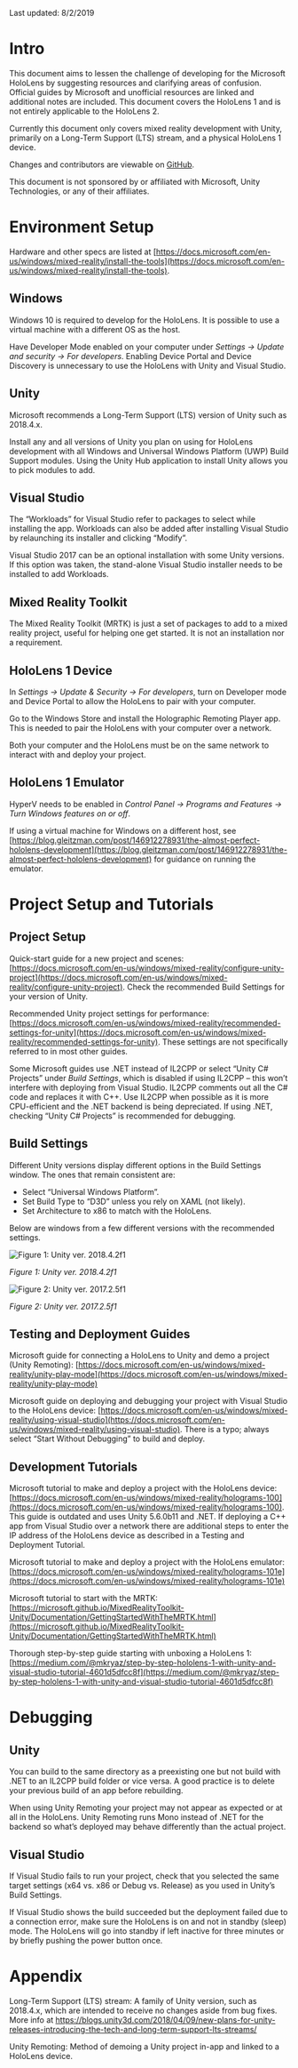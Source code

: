 Last updated: 8/2/2019

# Intro
This document aims to lessen the challenge of developing for the Microsoft HoloLens by suggesting resources and clarifying areas of confusion. Official guides by Microsoft and unofficial resources are linked and additional notes are included. This document covers the HoloLens 1 and is not entirely applicable to the HoloLens 2.

Currently this document only covers mixed reality development with Unity, primarily on a Long-Term Support (LTS) stream, and a physical HoloLens 1 device.

Changes and contributors are viewable on [GitHub](https://github.com/Ellime/DevelopmentHoloLens1).

This document is not sponsored by or affiliated with Microsoft, Unity Technologies, or any of their affiliates.


# Environment Setup
Hardware and other specs are listed at [https://docs.microsoft.com/en-us/windows/mixed-reality/install-the-tools](https://docs.microsoft.com/en-us/windows/mixed-reality/install-the-tools).

## Windows
Windows 10 is required to develop for the HoloLens. It is possible to use a virtual machine with a different OS as the host.

Have Developer Mode enabled on your computer under _Settings -> Update and security -> For developers_. Enabling Device Portal and Device Discovery is unnecessary to use the HoloLens with Unity and Visual Studio.


## Unity
Microsoft recommends a Long-Term Support (LTS) version of Unity such as 2018.4.x.

Install any and all versions of Unity you plan on using for HoloLens development with all Windows and Universal Windows Platform (UWP) Build Support modules. Using the Unity Hub application to install Unity allows you to pick modules to add.

## Visual Studio
The “Workloads” for Visual Studio refer to packages to select while installing the app. Workloads can also be added after installing Visual Studio by relaunching its installer and clicking “Modify”.

Visual Studio 2017 can be an optional installation with some Unity versions. If this option was taken, the stand-alone Visual Studio installer needs to be installed to add Workloads.

## Mixed Reality Toolkit
The Mixed Reality Toolkit (MRTK) is just a set of packages to add to a mixed reality project, useful for helping one get started. It is not an installation nor a requirement.

## HoloLens 1 Device
In _Settings -> Update & Security -> For developers_, turn on Developer mode and Device Portal to allow the HoloLens to pair with your computer.

Go to the Windows Store and install the Holographic Remoting Player app. This is needed to pair the HoloLens with your computer over a network. 

Both your computer and the HoloLens must be on the same network to interact with and deploy your project.

## HoloLens 1 Emulator
HyperV needs to be enabled in _Control Panel -> Programs and Features -> Turn Windows features on or off_.

If using a virtual machine for Windows on a different host, see [https://blog.gleitzman.com/post/146912278931/the-almost-perfect-hololens-development](https://blog.gleitzman.com/post/146912278931/the-almost-perfect-hololens-development) for guidance on running the emulator.

# Project Setup and Tutorials

## Project Setup
Quick-start guide for a new project and scenes: [https://docs.microsoft.com/en-us/windows/mixed-reality/configure-unity-project](https://docs.microsoft.com/en-us/windows/mixed-reality/configure-unity-project). Check the recommended Build Settings for your version of Unity.

Recommended Unity project settings for performance: [https://docs.microsoft.com/en-us/windows/mixed-reality/recommended-settings-for-unity](https://docs.microsoft.com/en-us/windows/mixed-reality/recommended-settings-for-unity). These settings are not specifically referred to in most other guides.

Some Microsoft guides use .NET instead of IL2CPP or select “Unity C# Projects” under _Build Settings_, which is disabled if using IL2CPP – this won’t interfere with deploying from Visual Studio. IL2CPP comments out all the C# code and replaces it with C++.
Use IL2CPP when possible as it is more CPU-efficient and the .NET backend is being depreciated. If using .NET, checking “Unity C# Projects” is recommended for debugging.

## Build Settings
Different Unity versions display different options in the Build Settings window. The ones that remain consistent are:
- Select “Universal Windows Platform”.
- Set Build Type to “D3D” unless you rely on XAML (not likely).
- Set Architecture to x86 to match with the HoloLens.

Below are windows from a few different versions with the recommended settings.

![Figure 1: Unity ver. 2018.4.2f1](https://dl.dropboxusercontent.com/s/zu65dw5hdjlv0xj/1.png?dl=0)

_Figure 1: Unity ver. 2018.4.2f1_

![Figure 2: Unity ver. 2017.2.5f1](https://dl.dropboxusercontent.com/s/qdg5h5ah0m4rq6o/2.png?dl=0)

_Figure 2: Unity ver. 2017.2.5f1_

## Testing and Deployment Guides
Microsoft guide for connecting a HoloLens to Unity and demo a project (Unity Remoting): [https://docs.microsoft.com/en-us/windows/mixed-reality/unity-play-mode](https://docs.microsoft.com/en-us/windows/mixed-reality/unity-play-mode)

Microsoft guide on deploying and debugging your project with Visual Studio to the HoloLens device: [https://docs.microsoft.com/en-us/windows/mixed-reality/using-visual-studio](https://docs.microsoft.com/en-us/windows/mixed-reality/using-visual-studio). There is a typo; always select “Start Without Debugging” to build and deploy.

## Development Tutorials
Microsoft tutorial to make and deploy a project with the HoloLens device: [https://docs.microsoft.com/en-us/windows/mixed-reality/holograms-100](https://docs.microsoft.com/en-us/windows/mixed-reality/holograms-100). This guide is outdated and uses Unity 5.6.0b11 and .NET. If deploying a C++ app from Visual Studio over a network there are additional steps to enter the IP address of the HoloLens device as described in a Testing and Deployment Tutorial.

Microsoft tutorial to make and deploy a project with the HoloLens emulator: [https://docs.microsoft.com/en-us/windows/mixed-reality/holograms-101e](https://docs.microsoft.com/en-us/windows/mixed-reality/holograms-101e)

Microsoft tutorial to start with the MRTK: [https://microsoft.github.io/MixedRealityToolkit-Unity/Documentation/GettingStartedWithTheMRTK.html](https://microsoft.github.io/MixedRealityToolkit-Unity/Documentation/GettingStartedWithTheMRTK.html)

Thorough step-by-step guide starting with unboxing a HoloLens 1: [https://medium.com/@mkryaz/step-by-step-hololens-1-with-unity-and-visual-studio-tutorial-4601d5dfcc8f](https://medium.com/@mkryaz/step-by-step-hololens-1-with-unity-and-visual-studio-tutorial-4601d5dfcc8f)

# Debugging

## Unity
You can build to the same directory as a preexisting one but not build with .NET to an IL2CPP build folder or vice versa. A good practice is to delete your previous build of an app before rebuilding.

When using Unity Remoting your project may not appear as expected or at all in the HoloLens. Unity Remoting runs Mono instead of .NET for the backend so what’s deployed may behave differently than the actual project.

## Visual Studio
If Visual Studio fails to run your project, check that you selected the same target settings (x64 vs. x86 or Debug vs. Release) as you used in Unity’s Build Settings.

If Visual Studio shows the build succeeded but the deployment failed due to a connection error, make sure the HoloLens is on and not in standby (sleep) mode. The HoloLens will go into standby if left inactive for three minutes or by briefly pushing the power button once.

# Appendix
Long-Term Support (LTS) stream: A family of Unity version, such as 2018.4.x, which are intended to receive no changes aside from bug fixes. More info at https://blogs.unity3d.com/2018/04/09/new-plans-for-unity-releases-introducing-the-tech-and-long-term-support-lts-streams/

Unity Remoting: Method of demoing a Unity project in-app and linked to a HoloLens device.
